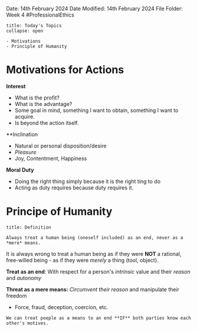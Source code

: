 Date: 14th February 2024
Date Modified: 14th February 2024
File Folder: Week 4
#ProfessionalEthics

```ad-abstract
title: Today's Topics
collapse: open

- Motivations
- Principle of Humanity
```

# Motivations for Actions

**Interest**
- What is the profit?
- What is the advantage?
- Some goal in mind, something I want to obtain, something I want to acquire.
- Is beyond the action itself.

**Inclination
- Natural or personal disposition/desire
- *Pleasure*
- Joy, Contentment, Happiness

**Moral Duty**
- Doing the right thing simply because it is the right ting to do
- Acting as duty requires because duty requires it.
# Principe of Humanity

```ad-summary
title: Definition

Always treat a human being (oneself included) as an end, never as a *mere* means.
```

It is always wrong to treat a human being as if they were **NOT** a rational, free-willed being - as if they were *merely* a thing (tool, object).

**Treat as an end**: With respect for a person's *intrinsic* value and their *reason* and *autonomy*

**Threat as a mere means:** *Circumvent their reason* and manipulate their freedom
- Force, fraud, deception, coercion, etc.

```ad-warning
We can treat poeple as a means to an end **IF** both parties know each other's motives.
```

